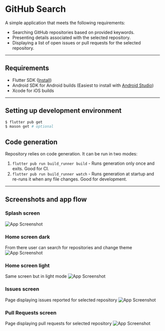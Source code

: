 # GitHub Search

A simple application that meets the following requirements:

- Searching GitHub repositories based on provided keywords.
- Presenting details associated with the selected repository.
- Displaying a list of open issues or pull requests for the selected repository.

---

## Requirements

- Flutter SDK ([Install](https://docs.flutter.dev/get-started/install))
- Android SDK for Android builds (Easiest to install with [Android Studio](https://developer.android.com/studio))
- Xcode for iOS builds

---

## Setting up development environment

```bash
$ flutter pub get
$ mason get # optional
```

## Code generation

Repository relies on code generation. It can be run in two modes:

1. `flutter pub run build_runner build` - Runs generation only once and exits. Good for CI.
2. `flutter pub run build_runner watch` - Runs generation at startup and re-runs it when any file changes. Good for
   development.
---

## Screenshots and app flow

### Splash screen
![App Screenshot](https://media.discordapp.net/attachments/1160505556029681744/1209267780726161458/p0.png?ex=65e64d62&is=65d3d862&hm=87aa1a62117b9cd9466811e7f031937bd7bf1427de735b1b6389215b101bcbab&=&format=webp&quality=lossless&width=2130&height=1491)

### Home screen dark
From there user can search for repositories and change theme
![App Screenshot](https://media.discordapp.net/attachments/1160505556029681744/1209267781821005835/p1.png?ex=65e64d62&is=65d3d862&hm=b14969b77a473eba24d411fb98b4496f019746c5fc75914839d0c3843acf3362&=&format=webp&quality=lossless&width=2130&height=1491)

### Home screen light
Same screen but in light mode
![App Screenshot](https://media.discordapp.net/attachments/1160505556029681744/1209267783007731802/p2.png?ex=65e64d62&is=65d3d862&hm=e65a24a7b017c141ecef15cd740b7a0ca0993e672eb82ce991cec79c49ca8a8f&=&format=webp&quality=lossless&width=2130&height=1491)

### Issues screen
Page displaying issues reported for selected repository
![App Screenshot](https://media.discordapp.net/attachments/1160505556029681744/1209267784534597692/p3.png?ex=65e64d62&is=65d3d862&hm=3475a9f9dd54ca838cb9403b2e62f1705c3c99fdfd09a6eadfa81056c2dc1697&=&format=webp&quality=lossless&width=2130&height=1491)

### Pull Requests screen
Page displaying pull requests for selected repository
![App Screenshot](https://media.discordapp.net/attachments/1160505556029681744/1209267785813991424/p4.png?ex=65e64d63&is=65d3d863&hm=9cbfc40adc1550499059aec6b5f6c0cb9771fe77a7a53b83babb868fccd5d2b7&=&format=webp&quality=lossless&width=2130&height=1491)
